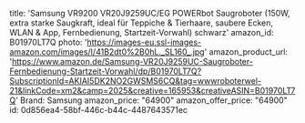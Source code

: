 title: 'Samsung VR9200 VR20J9259UC/EG POWERbot Saugroboter (150W, extra starke Saugkraft, ideal für Teppiche & Tierhaare, saubere Ecken, WLAN & App, Fernbedienung, Startzeit-Vorwahl) schwarz'
amazon_id: B01970LT7Q
photo: 'https://images-eu.ssl-images-amazon.com/images/I/41B2dt0%2B0hL._SL160_.jpg'
amazon_product_url: 'https://www.amazon.de/Samsung-VR20J9259UC-Saugroboter-Fernbedienung-Startzeit-Vorwahl/dp/B01970LT7Q?SubscriptionId=AKIAI5DK2NO2GWSMS6CQ&tag=wwwroboterwel-21&linkCode=xm2&camp=2025&creative=165953&creativeASIN=B01970LT7Q'
Brand: Samsung
amazon_price: "64900"
amazon_offer_price: "64900"
id: 0d856ea4-58bf-446c-b44c-4487643571ec

